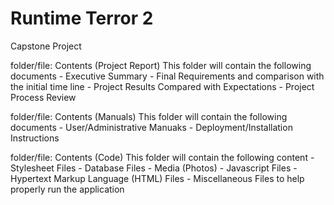 # Runtime Terror 2
Capstone Project

folder/file: Contents (Project Report)
    This folder will contain the following documents
    - Executive Summary
    - Final Requirements and comparison with the initial time line
    - Project Results Compared with Expectations
    - Project Process Review

folder/file: Contents (Manuals)
    This folder will contain the following documents
    - User/Administrative Manuaks
    - Deployment/Installation Instructions 
    
folder/file: Contents (Code)
    This folder will contain the following content
    - Stylesheet Files
    - Database Files
    - Media (Photos)
    - Javascript Files
    - Hypertext Markup Language (HTML) Files
    - Miscellaneous Files to help properly run the application
    
    